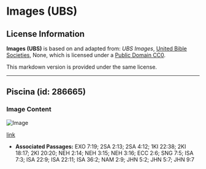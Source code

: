 # Images (UBS)

## License Information

**Images (UBS)** is based on and adapted from: _UBS Images_, [United Bible Societies](https://unitedbiblesocieties.org/), None, which is licensed under a [Public Domain CC0](https://creativecommons.org/public-domain/cc0/).

This markdown version is provided under the same license.



--------------------------------

## Piscina (id: 286665)

### Image Content

![Image](https://cdn.aquifer.bible/aquifer-content/resources/Media/WEB-0418_pool.jpg)

[link](https://cdn.aquifer.bible/aquifer-content/resources/Media/WEB-0418_pool.jpg)

* **Associated Passages:** EXO 7:19; 2SA 2:13; 2SA 4:12; 1KI 22:38; 2KI 18:17; 2KI 20:20; NEH 2:14; NEH 3:15; NEH 3:16; ECC 2:6; SNG 7:5; ISA 7:3; ISA 22:9; ISA 22:11; ISA 36:2; NAM 2:9; JHN 5:2; JHN 5:7; JHN 9:7

